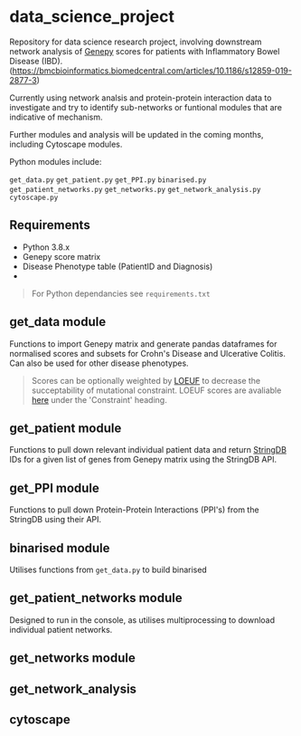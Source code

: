 # data_science_project

Repository for data science research project, involving downstream network analysis of [Genepy](https://github.com/UoS-HGIG/GenePy-1.4) scores for patients with Inflammatory Bowel Disease (IBD). (https://bmcbioinformatics.biomedcentral.com/articles/10.1186/s12859-019-2877-3)

Currently using network analsis and protein-protein interaction data to investigate and try to identify sub-networks or funtional modules that are indicative of mechanism.

Further modules and analysis will be updated in the coming months, including Cytoscape modules.

Python modules include:

`get_data.py` `get_patient.py` `get_PPI.py` `binarised.py` `get_patient_networks.py` `get_networks.py` `get_network_analysis.py` `cytoscape.py`


## Requirements 
* Python 3.8.x
* Genepy score matrix
* Disease Phenotype table (PatientID and Diagnosis)
* 
> For Python dependancies see `requirements.txt`


 
## get_data module
Functions to import Genepy matrix and generate pandas dataframes for normalised scores and subsets for Crohn's Disease and Ulcerative Colitis. Can also be used for other disease phenotypes.  
> Scores can be optionally weighted by [LOEUF](https://www.nature.com/articles/s41586-020-2308-7#data-availability) to decrease the succeptability of mutational constraint. LOEUF scores are avaliable [here](https://gnomad.broadinstitute.org/downloads) under the 'Constraint' heading.   

## get_patient module
Functions to pull down relevant individual patient data and return [StringDB](https://string-db.org/cgi/input?sessionId=bZ3itUxvQis0&input_page_active_form=single_identifier) IDs for a given list of genes from Genepy matrix using the StringDB API.  

## get_PPI module
Functions to pull down Protein-Protein Interactions (PPI's) from the StringDB using their API.

## binarised module
Utilises functions from `get_data.py` to build binarised 

## get_patient_networks module
Designed to run in the console, as utilises multiprocessing to download individual patient networks.  

## get_networks module


## get_network_analysis


## cytoscape
